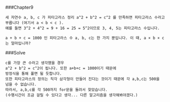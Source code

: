###Chapter9

    세 자연수 a, b, c 가 피타고라스 정리 a^2 + b^2 = c^2 를 만족하면 피타고라스 수라고 부릅니다 (여기서 a < b < c ).
    예를 들면 3^2 + 4^2 = 9 + 16 = 25 = 5^2이므로 3, 4, 5는 피타고라스 수입니다.

    a + b + c = 1000 인 피타고라스 수 a, b, c는 한 가지 뿐입니다. 이 때, a × b × c 는 얼마입니까?

###Solve

    c를 가장 큰 수라고 생각했을 경우
    a^2 + b^2 = c^2이 됩니다. 또한 a+b+c = 1000이기 때문에
    방정식을 통해 풀면 될 듯합니다.
    또한 피타고라스의 정의는 직각 삼각형이 만들어 진다는 것이기 때문에 각 a,b,c는 500을 넘을 수 없습니다.
    따라서, a,b,c를 각 500까지 for문을 돌려서 찾았습니다.
    (수행시간이 조금 걸릴 수 있다고 생각... 다른 알고리즘을 생각해봐야겠다.)
